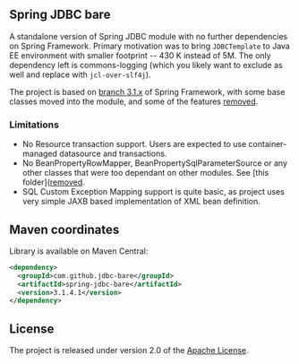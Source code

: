 ## Spring JDBC bare

A standalone version of Spring JDBC module with no further dependencies on Spring Framework.
Primary motivation was to bring `JDBCTemplate` to Java EE environment with smaller footprint -- 430 K instead
of 5M. The only dependency left is commons-logging (which you likely want to exclude as well and replace with
`jcl-over-slf4j`).

The project is based on [branch 3.1.x](https://github.com/SpringSource/spring-framework/tree/3.1.x) of Spring
Framework, with some base classes moved into the module, and some of the features 
[removed](https://github.com/jdbc-bare/spring-jdbc-bare/tree/master/org.springframework.jdbc/src/removed/java/org/springframework/jdbc).

### Limitations

* No Resource transaction support. Users are expected to use container-managed datasource and transactions.
* No BeanPropertyRowMapper, BeanPropertySqlParameterSource or any other classes that were too dependant on
  other modules. See [this folder]([removed](https://github.com/jdbc-bare/spring-jdbc-bare/tree/master/org.springframework.jdbc/src/removed/java/org/springframework/jdbc).
* SQL Custom Exception Mapping support is quite basic, as project uses very simple JAXB based implementation of
  XML bean definition.

## Maven coordinates

Library is available on Maven Central:

```xml
<dependency>
  <groupId>com.github.jdbc-bare</groupId>
  <artifactId>spring-jdbc-bare</artifactId>
  <version>3.1.4.1</version>
</dependency>
```


## License
The project is released under version 2.0 of the
[Apache License](http://www.apache.org/licenses/LICENSE-2.0).
